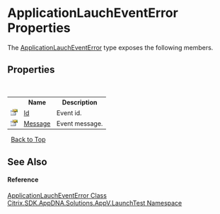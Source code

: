 # ApplicationLauchEventError Properties
 

The <a href="8e3430f1-6af3-8263-d201-05df76fd804b">ApplicationLauchEventError</a> type exposes the following members.


## Properties
&nbsp;<table><tr><th></th><th>Name</th><th>Description</th></tr><tr><td>![Public property](media/pubproperty.gif "Public property")</td><td><a href="a2a035d7-7190-2a30-a03e-817db2ecd2a9">Id</a></td><td>
Event id.</td></tr><tr><td>![Public property](media/pubproperty.gif "Public property")</td><td><a href="adcf9368-7683-8361-f44c-4bd4847ed91e">Message</a></td><td>
Event message.</td></tr></table>&nbsp;
<a href="#applicationlaucheventerror-properties">Back to Top</a>

## See Also


#### Reference
<a href="8e3430f1-6af3-8263-d201-05df76fd804b">ApplicationLauchEventError Class</a><br /><a href="1de40075-1010-0808-3567-acd27ac2a697">Citrix.SDK.AppDNA.Solutions.AppV.LaunchTest Namespace</a><br />